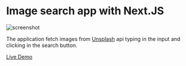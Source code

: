 # Image search app with Next.JS

![screenshot](https://user-images.githubusercontent.com/40894891/130497831-9b43048a-fce6-4e27-833d-1cde42935b6c.PNG)

The application fetch images from [Unsplash](https://unsplash.com/) api typing in the input and clicking in the search button. 

[Live Demo](https://klog-test-pink.vercel.app/)
